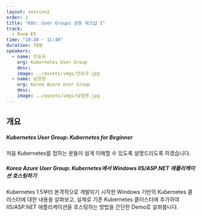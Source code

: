 ```yaml
---
layout: session2
order: 2
title: "K8s: User Groups 공동 워크샵 I"
track:
  - Room E5
time: "10:30 ~ 11:40"
duration: 70분
speakers:
  - name: 안승규
    org: Kubernetes User Group
    desc: 
    image: ../assets/imgs/안승규.jpg
  - name: 남정현
    org: Korea Azure User Group
    desc: 
    image: ../assets/imgs/남정현.jpg
---
```


## 개요

##### Kubernetes User Group: Kubernetes for Beginner
처음 Kubernetes를 접하는 분들이 쉽게 이해할 수 있도록 설명드리도록 하겠습니다. 

##### Korea Azure User Group: Kubernetes에서 Windows IIS/ASP.NET 애플리케이션 호스팅하기
Kubernetes 1.5부터 본격적으로 개발되기 시작한 Windows 기반의 Kubernetes 클러스터에 대한 내용을 살펴보고,
실제로 기존 Kubernetes 클러스터에 추가하여 IIS/ASP.NET 애플리케이션을 호스팅하는 방법을 간단한 Demo로 살펴봅니다.
